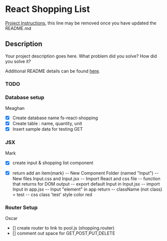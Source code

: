 # React Shopping List

[Project Instructions](./INSTRUCTIONS.md), this line may be removed once you have updated the README.md

## Description

Your project description goes here. What problem did you solve? How did you solve it?

Additional README details can be found [here](https://github.com/PrimeAcademy/readme-template/blob/master/README.md).


### TODO

### Database setup
Meaghan
- [X] Create database name fs-react-shopping 
- [X] Create table : name, quantity, unit 
- [X] Insert sample data for testing GET

### JSX 
Mark
- [X] create input & shopping list component 
- [X] return add an item(mark)
-- New Component Folder (named "Input")
-- New files Input.css and Input.jsx
-- Import React and css file
-- function that returns for DOM output
-- export default Input in Input.jsx
-- import Input in app.jsx
-- Input "element" in app return
-- className (not class) = test 
-- css class 'test' style color red


### Router Setup
Oscar
- []  create router to link to pool.js (shopping.router)
- [] comment out space for GET,POST,PUT,DELETE



